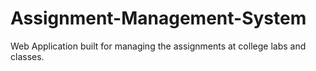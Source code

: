 # Assignment-Management-System
Web Application built for managing the assignments at college labs and classes.
